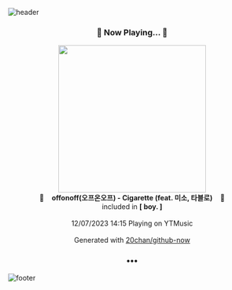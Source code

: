 ![header](https://capsule-render.vercel.app/api?type=wave&height=170&section=header&fontColor=090707&fontAlignX=45&fontAlignY=65&fontSize=100)

<h3 align="center">🎵 Now Playing... 🎵</h3>
<p align="center">
  <a href="https://music.youtube.com/watch?v=MD1RdwdGtV4">
    <img width="300" src="https://lh3.googleusercontent.com/2vZpJlUnO467sNKUaLzYr88o8bji4w8xSdzkb3vgnsnK_T-BKNHjM0o6zix4OBI360K9EHd6hVLOrtQlIA">
  </a>
  <br>
  🎵&nbsp&nbsp&nbsp <b>offonoff(오프온오프) - Cigarette (feat. 미소, 타블로)</b> &nbsp&nbsp&nbsp🎵
  <br>
  included in <b>[ boy. ]</b>
  
  <br />
  <br />
  12/07/2023 14:15 Playing on YTMusic
  <br />
  <br />
  Generated with <a href="https://github.com/20chan/github-now">20chan/github-now</a>
</p>

<h3 align="center">•••</h3>

![footer](https://capsule-render.vercel.app/api?type=wave&height=150&section=footer)
